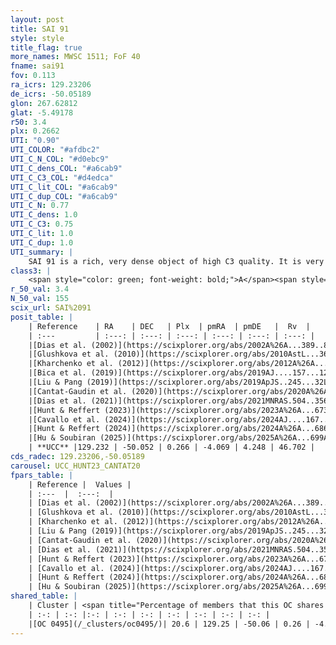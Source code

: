 ```yaml
---
layout: post
title: SAI 91
style: style
title_flag: true
more_names: MWSC 1511; FoF 40
fname: sai91
fov: 0.113
ra_icrs: 129.23206
de_icrs: -50.05189
glon: 267.62812
glat: -5.49178
r50: 3.4
plx: 0.2662
UTI: "0.90"
UTI_COLOR: "#afdbc2"
UTI_C_N_COL: "#d0ebc9"
UTI_C_dens_COL: "#a6cab9"
UTI_C_C3_COL: "#d4edca"
UTI_C_lit_COL: "#a6cab9"
UTI_C_dup_COL: "#a6cab9"
UTI_C_N: 0.77
UTI_C_dens: 1.0
UTI_C_C3: 0.75
UTI_C_lit: 1.0
UTI_C_dup: 1.0
UTI_summary: |
    SAI 91 is a rich, very dense object of high C3 quality. It is very well-studied in the literature. This object shares a small percentage of members with a later reported entry.
class3: |
    <span style="color: green; font-weight: bold;">A</span><span style="color: #FFC300; font-weight: bold;">B</span>
r_50_val: 3.4
N_50_val: 155
scix_url: SAI%2091
posit_table: |
    | Reference    | RA    | DEC   | Plx  | pmRA  | pmDE   |  Rv  |
    | :---         | :---: | :---: | :---: | :---: | :---: | :---: |
    |[Dias et al. (2002)](https://scixplorer.org/abs/2002A%26A...389..871D) | 129.262 | -50.064 | -- | -2.92 | 3.79 | -- |
    |[Glushkova et al. (2010)](https://scixplorer.org/abs/2010AstL...36...75G) | 129.264 | -50.064 | -- | -- | -- | -- |
    |[Kharchenko et al. (2012)](https://scixplorer.org/abs/2012A%26A...543A.156K) | 129.255 | -50.04 | -- | -4.03 | 1.71 | -- |
    |[Bica et al. (2019)](https://scixplorer.org/abs/2019AJ....157...12B) | 129.269 | -50.062 | -- | -- | -- | -- |
    |[Liu & Pang (2019)](https://scixplorer.org/abs/2019ApJS..245...32L) | 129.253 | -50.031 | 0.248 | -3.905 | 4.134 | -- |
    |[Cantat-Gaudin et al. (2020)](https://scixplorer.org/abs/2020A%26A...640A...1C) | 129.243 | -50.045 | 0.251 | -4.085 | 4.229 | -- |
    |[Dias et al. (2021)](https://scixplorer.org/abs/2021MNRAS.504..356D) | 129.234 | -50.044 | 0.242 | -4.099 | 4.189 | -- |
    |[Hunt & Reffert (2023)](https://scixplorer.org/abs/2023A%26A...673A.114H) | 129.248 | -50.062 | 0.27 | -4.049 | 4.248 | 46.492 |
    |[Cavallo et al. (2024)](https://scixplorer.org/abs/2024AJ....167...12C) | 129.222 | -50.035 | 0.264 | -- | -- | -- |
    |[Hunt & Reffert (2024)](https://scixplorer.org/abs/2024A%26A...686A..42H) | 129.248 | -50.062 | 0.27 | -4.049 | 4.248 | 46.492 |
    |[Hu & Soubiran (2025)](https://scixplorer.org/abs/2025A%26A...699A.246H) | 129.222 | -50.035 | -- | -- | -- | -- |
    | **UCC** |129.232 | -50.052 | 0.266 | -4.069 | 4.248 | 46.702 | 
cds_radec: 129.23206,-50.05189
carousel: UCC_HUNT23_CANTAT20
fpars_table: |
    | Reference |  Values |
    | :---  |  :---:  |
    | [Dias et al. (2002)](https://scixplorer.org/abs/2002A%26A...389..871D) | `E(B-V)=0.51, Dist=3090.0, Age=8.8` |
    | [Glushkova et al. (2010)](https://scixplorer.org/abs/2010AstL...36...75G) | `E(B-V)=0.51, Dm=12.45, Age=8.8` |
    | [Kharchenko et al. (2012)](https://scixplorer.org/abs/2012A%26A...543A.156K) | `e_bv=0.583, distance=3330, log_age=8.83` |
    | [Liu & Pang (2019)](https://scixplorer.org/abs/2019ApJS..245...32L) | `Age=0.513, Z=0.25` |
    | [Cantat-Gaudin et al. (2020)](https://scixplorer.org/abs/2020A%26A...640A...1C) | `AVNN=1.18, DMNN=12.68, AgeNN=8.72` |
    | [Dias et al. (2021)](https://scixplorer.org/abs/2021MNRAS.504..356D) | `Av=1.631, Dist=3059, logage=8.655, [Fe/H]=-0.1` |
    | [Hunt & Reffert (2023)](https://scixplorer.org/abs/2023A%26A...673A.114H) | `AV50=1.376, diffAV50=1.384, MOD50=12.657, logAge50=8.549` |
    | [Cavallo et al. (2024)](https://scixplorer.org/abs/2024AJ....167...12C) | `AV50=1.28, dMod50=11.92, logAge50=9.15, [Fe/H]50=-0.25` |
    | [Hunt & Reffert (2024)](https://scixplorer.org/abs/2024A%26A...686A..42H) | `MassJ=909.133` |
    | [Hu & Soubiran (2025)](https://scixplorer.org/abs/2025A%26A...699A.246H) | `MA22=-0.23, MA23f=-0.41, MZ23=-0.39, MK24=-0.33, MF24=-0.32` |
shared_table: |
    | Cluster | <span title="Percentage of members that this OC shares with the ones listed">%</span>   | RA   | DEC   | Plx   | pmRA  | pmDE  | Rv | UTI |
    | :-: | :-: |:-: | :-: | :-: | :-: | :-: | :-: | :-: |
    |[OC 0495](/_clusters/oc0495/)| 20.6 | 129.25 | -50.06 | 0.26 | -4.08 | 4.26 | -- |0.0 |
---
```


